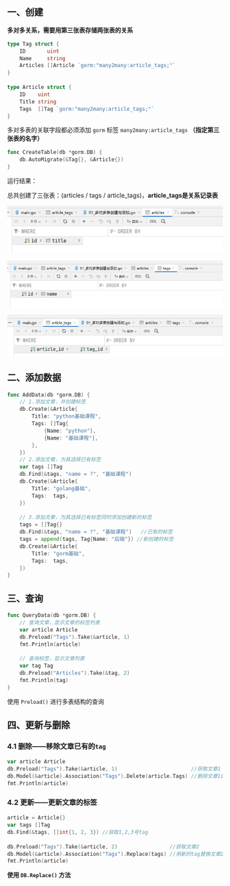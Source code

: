 ## 一、创建

**多对多关系，需要用第三张表存储两张表的关系**

```go
type Tag struct {
	ID       uint
	Name     string
	Articles []Article `gorm:"many2many:article_tags;"`  
}

type Article struct {
	ID    uint
	Title string
	Tags  []Tag `gorm:"many2many:article_tags;"`
}
```

多对多表的关联字段都必须添加 `gorm` 标签 `many2many:article_tags` **（指定第三张表的名字）**

```go
func CreateTable(db *gorm.DB) {
	db.AutoMigrate(&Tag{}, &Article{})
}
```

运行结果：

总共创建了三张表：(articles / tags / article_tags)，**article_tags是关系记录表**

![image-20230115161553433](14.多对多表.assets/image-20230115161553433.png)

![image-20230115161641396](14.多对多表.assets/image-20230115161641396.png)

![image-20230115161655264](14.多对多表.assets/image-20230115161655264.png)

## 二、添加数据

```go
func AddData(db *gorm.DB) {
	// 1.添加文章，并创建标签
	db.Create(&Article{
		Title: "python基础课程",
		Tags: []Tag{
			{Name: "python"},
			{Name: "基础课程"},
		},
	})
	// 2.添加文章，为其选择已有标签
	var tags []Tag
	db.Find(&tags, "name = ?", "基础课程")
	db.Create(&Article{
		Title: "golang基础",
		Tags:  tags,
	})

	// 3.添加文章，为其选择已有标签同时添加创建新的标签
	tags = []Tag{}
	db.Find(&tags, "name = ?", "基础课程")   //已有的标签
	tags = append(tags, Tag{Name: "后端"}) //新创建的标签
	db.Create(&Article{
		Title: "gorm基础",
		Tags:  tags,
	})
}
```

## 三、查询

```go
func QueryData(db *gorm.DB) {
	// 查询文章，显示文章的标签列表
	var article Article
	db.Preload("Tags").Take(&article, 1)
	fmt.Println(article)

	// 查询标签，显示文章列表
	var tag Tag
	db.Preload("Articles").Take(&tag, 2)
	fmt.Println(tag)
}
```

使用 `Preload()` 进行多表结构的查询

## 四、更新与删除

### 4.1 删除——移除文章已有的`tag`

```go
var article Article
db.Preload("Tags").Take(&article, 1)                        //获取文章1
db.Model(&article).Association("Tags").Delete(article.Tags) //删除文章1的所有tag
fmt.Println(article)
```

### 4.2 更新——更新文章的标签

```go
article = Article{}
var tags []Tag
db.Find(&tags, []int{1, 2, 3}) //获取1,2,3号tag

db.Preload("Tags").Take(&article, 2)                 //获取文章2
db.Model(&article).Association("Tags").Replace(tags) //用新的tag替换文章2原有的tag
fmt.Println(article)
```

**使用 `DB.Replace()` 方法**